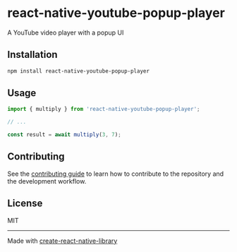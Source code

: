 # react-native-youtube-popup-player

A YouTube video player with a popup UI

## Installation

```sh
npm install react-native-youtube-popup-player
```

## Usage

```js
import { multiply } from 'react-native-youtube-popup-player';

// ...

const result = await multiply(3, 7);
```

## Contributing

See the [contributing guide](CONTRIBUTING.md) to learn how to contribute to the repository and the development workflow.

## License

MIT

---

Made with [create-react-native-library](https://github.com/callstack/react-native-builder-bob)
